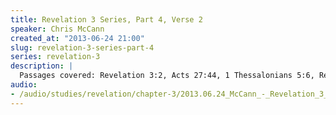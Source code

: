 ```yaml
--- 
title: Revelation 3 Series, Part 4, Verse 2
speaker: Chris McCann
created_at: "2013-06-24 21:00"
slug: revelation-3-series-part-4
series: revelation-3
description: |
  Passages covered: Revelation 3:2, Acts 27:44, 1 Thessalonians 5:6, Revelation 12:17, Luke 7:2, John 4:46-53, Romans 1:11, 1 Thessalonians 3:3, 2 Thessalonians 2:16-17, 2 Peter 1:12.
audio: 
- /audio/studies/revelation/chapter-3/2013.06.24_McCann_-_Revelation_3_Series_Part_4.yaml
---
```

